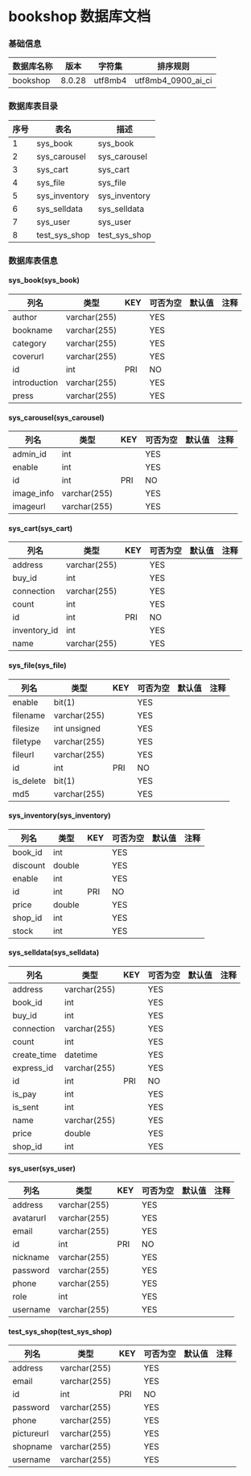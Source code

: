 # bookshop 数据库文档
### 基础信息
| 数据库名称 | 版本 | 字符集 | 排序规则 |
| ---- | ---- | ---- | ---- |
| bookshop | 8.0.28 | utf8mb4 | utf8mb4_0900_ai_ci |
### 数据库表目录
| 序号 | 表名 | 描述 |
| ---- | ---- | ---- |
| 1 | sys_book | sys_book |
| 2 | sys_carousel | sys_carousel |
| 3 | sys_cart | sys_cart |
| 4 | sys_file | sys_file |
| 5 | sys_inventory | sys_inventory |
| 6 | sys_selldata | sys_selldata |
| 7 | sys_user | sys_user |
| 8 | test_sys_shop | test_sys_shop |
### 数据库表信息
#### sys_book(sys_book)
| 列名 | 类型 | KEY | 可否为空 | 默认值 | 注释 |
| ---- | ---- | ---- | ---- | ---- | ----  |
| author | varchar(255) |  | YES |  |  |
| bookname | varchar(255) |  | YES |  |  |
| category | varchar(255) |  | YES |  |  |
| coverurl | varchar(255) |  | YES |  |  |
| id | int | PRI | NO |  |  |
| introduction | varchar(255) |  | YES |  |  |
| press | varchar(255) |  | YES |  |  |

#### sys_carousel(sys_carousel)
| 列名 | 类型 | KEY | 可否为空 | 默认值 | 注释 |
| ---- | ---- | ---- | ---- | ---- | ----  |
| admin_id | int |  | YES |  |  |
| enable | int |  | YES |  |  |
| id | int | PRI | NO |  |  |
| image_info | varchar(255) |  | YES |  |  |
| imageurl | varchar(255) |  | YES |  |  |

#### sys_cart(sys_cart)
| 列名 | 类型 | KEY | 可否为空 | 默认值 | 注释 |
| ---- | ---- | ---- | ---- | ---- | ----  |
| address | varchar(255) |  | YES |  |  |
| buy_id | int |  | YES |  |  |
| connection | varchar(255) |  | YES |  |  |
| count | int |  | YES |  |  |
| id | int | PRI | NO |  |  |
| inventory_id | int |  | YES |  |  |
| name | varchar(255) |  | YES |  |  |

#### sys_file(sys_file)
| 列名 | 类型 | KEY | 可否为空 | 默认值 | 注释 |
| ---- | ---- | ---- | ---- | ---- | ----  |
| enable | bit(1) |  | YES |  |  |
| filename | varchar(255) |  | YES |  |  |
| filesize | int unsigned |  | YES |  |  |
| filetype | varchar(255) |  | YES |  |  |
| fileurl | varchar(255) |  | YES |  |  |
| id | int | PRI | NO |  |  |
| is_delete | bit(1) |  | YES |  |  |
| md5 | varchar(255) |  | YES |  |  |

#### sys_inventory(sys_inventory)
| 列名 | 类型 | KEY | 可否为空 | 默认值 | 注释 |
| ---- | ---- | ---- | ---- | ---- | ----  |
| book_id | int |  | YES |  |  |
| discount | double |  | YES |  |  |
| enable | int |  | YES |  |  |
| id | int | PRI | NO |  |  |
| price | double |  | YES |  |  |
| shop_id | int |  | YES |  |  |
| stock | int |  | YES |  |  |

#### sys_selldata(sys_selldata)
| 列名 | 类型 | KEY | 可否为空 | 默认值 | 注释 |
| ---- | ---- | ---- | ---- | ---- | ----  |
| address | varchar(255) |  | YES |  |  |
| book_id | int |  | YES |  |  |
| buy_id | int |  | YES |  |  |
| connection | varchar(255) |  | YES |  |  |
| count | int |  | YES |  |  |
| create_time | datetime |  | YES |  |  |
| express_id | varchar(255) |  | YES |  |  |
| id | int | PRI | NO |  |  |
| is_pay | int |  | YES |  |  |
| is_sent | int |  | YES |  |  |
| name | varchar(255) |  | YES |  |  |
| price | double |  | YES |  |  |
| shop_id | int |  | YES |  |  |

#### sys_user(sys_user)
| 列名 | 类型 | KEY | 可否为空 | 默认值 | 注释 |
| ---- | ---- | ---- | ---- | ---- | ----  |
| address | varchar(255) |  | YES |  |  |
| avatarurl | varchar(255) |  | YES |  |  |
| email | varchar(255) |  | YES |  |  |
| id | int | PRI | NO |  |  |
| nickname | varchar(255) |  | YES |  |  |
| password | varchar(255) |  | YES |  |  |
| phone | varchar(255) |  | YES |  |  |
| role | int |  | YES |  |  |
| username | varchar(255) |  | YES |  |  |

#### test_sys_shop(test_sys_shop)
| 列名 | 类型 | KEY | 可否为空 | 默认值 | 注释 |
| ---- | ---- | ---- | ---- | ---- | ----  |
| address | varchar(255) |  | YES |  |  |
| email | varchar(255) |  | YES |  |  |
| id | int | PRI | NO |  |  |
| password | varchar(255) |  | YES |  |  |
| phone | varchar(255) |  | YES |  |  |
| pictureurl | varchar(255) |  | YES |  |  |
| shopname | varchar(255) |  | YES |  |  |
| username | varchar(255) |  | YES |  |  |
